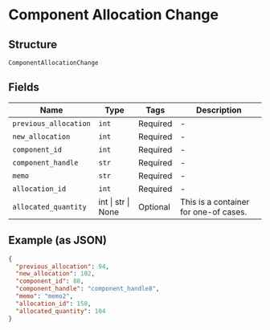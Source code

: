 
# Component Allocation Change

## Structure

`ComponentAllocationChange`

## Fields

| Name | Type | Tags | Description |
|  --- | --- | --- | --- |
| `previous_allocation` | `int` | Required | - |
| `new_allocation` | `int` | Required | - |
| `component_id` | `int` | Required | - |
| `component_handle` | `str` | Required | - |
| `memo` | `str` | Required | - |
| `allocation_id` | `int` | Required | - |
| `allocated_quantity` | int \| str \| None | Optional | This is a container for one-of cases. |

## Example (as JSON)

```json
{
  "previous_allocation": 94,
  "new_allocation": 102,
  "component_id": 88,
  "component_handle": "component_handle8",
  "memo": "memo2",
  "allocation_id": 158,
  "allocated_quantity": 104
}
```

